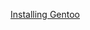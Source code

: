 ---
layout: post
wordpress_id: 1444
wordpress_url: http://noesbueno.com/archives/1444
date: '2012-04-06 10:35:32 -0500'
date_gmt: '2012-04-06 15:35:32 -0500'
body: |
  <p><a href="http://www.epicponyz.com/2012/04/installing-gentoo.html">Installing Gentoo</a></p>
---